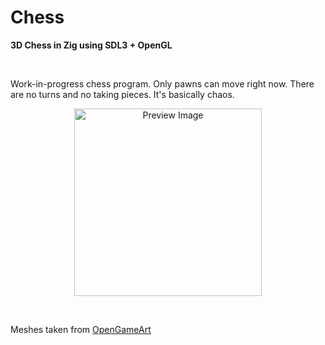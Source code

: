 # Chess

<b align="center">3D Chess in Zig using SDL3 + OpenGL</b>

<br>

Work-in-progress chess program. Only pawns can move right now. There are no turns and no taking pieces. It's basically chaos.

<p align="center">
    <img src="https://github.com/user-attachments/assets/c8c57631-11cc-402b-b319-37991226338c" width=300 height=300 alt="Preview Image" />
</p>

<br>

Meshes taken from [OpenGameArt](https://opengameart.org/content/rough-chess-piece)
